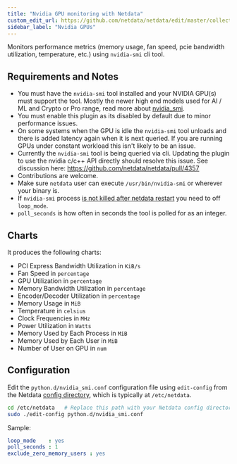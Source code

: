 ```yaml
---
title: "Nvidia GPU monitoring with Netdata"
custom_edit_url: https://github.com/netdata/netdata/edit/master/collectors/python.d.plugin/nvidia_smi/README.md
sidebar_label: "Nvidia GPUs"
---
```




Monitors performance metrics (memory usage, fan speed, pcie bandwidth utilization, temperature, etc.) using `nvidia-smi` cli tool.


## Requirements and Notes

-   You must have the `nvidia-smi` tool installed and your NVIDIA GPU(s) must support the tool. Mostly the newer high end models used for AI / ML and Crypto or Pro range, read more about [nvidia_smi](https://developer.nvidia.com/nvidia-system-management-interface).
-   You must enable this plugin as its disabled by default due to minor performance issues.
-   On some systems when the GPU is idle the `nvidia-smi` tool unloads and there is added latency again when it is next queried. If you are running GPUs under constant workload this isn't likely to be an issue.
-   Currently the `nvidia-smi` tool is being queried via cli. Updating the plugin to use the nvidia c/c++ API directly should resolve this issue. See discussion here: <https://github.com/netdata/netdata/pull/4357>
-   Contributions are welcome.
-   Make sure `netdata` user can execute `/usr/bin/nvidia-smi` or wherever your binary is.
-   If `nvidia-smi` process [is not killed after netdata restart](https://github.com/netdata/netdata/issues/7143) you need to off `loop_mode`.
-   `poll_seconds` is how often in seconds the tool is polled for as an integer.

## Charts

It produces the following charts:

-   PCI Express Bandwidth Utilization in `KiB/s`
-   Fan Speed in `percentage`
-   GPU Utilization in `percentage`
-   Memory Bandwidth Utilization in `percentage`
-   Encoder/Decoder Utilization in `percentage`
-   Memory Usage in `MiB`
-   Temperature in `celsius`
-   Clock Frequencies in `MHz`
-   Power Utilization in `Watts`
-   Memory Used by Each Process in `MiB`
-   Memory Used by Each User in `MiB`
-   Number of User on GPU in `num`

## Configuration

Edit the `python.d/nvidia_smi.conf` configuration file using `edit-config` from the Netdata [config
directory](/docs/configure/nodes), which is typically at `/etc/netdata`.

```bash
cd /etc/netdata   # Replace this path with your Netdata config directory, if different
sudo ./edit-config python.d/nvidia_smi.conf
```

Sample:

```yaml
loop_mode    : yes
poll_seconds : 1
exclude_zero_memory_users : yes
```


